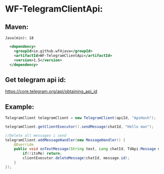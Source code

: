 # WF-TelegramClientApi:
## Maven:
`Java(min): 18`
```xml
  <dependency>
    <groupId>io.github.wf4java</groupId>
    <artifactId>WF-TelegramClientApi</artifactId>
    <version>1.5</version>
  </dependency>
```

## Get telegram api id: 
https://core.telegram.org/api/obtaining_api_id

## Example:

```java
TelegramClient telegramClient = new TelegramClient(apiId, "ApiHash");

telegramClient.getClientExecutor().sendMessage(chatId, "Hello man");

//Delete all messages i send
telegramClient.addMessageHandler(new MessageHandler() {
    @Override
    public void onTextMessage(String text, Long chatId, TdApi.Message message, ClientExecutor clientExecutor, Boolean itsMe, TdApi.UpdateNewMessage update) {
        if(!itsMe) return;
        clientExecutor.deleteMessage(chatId, message.id);
    }
});

```
ㅤ